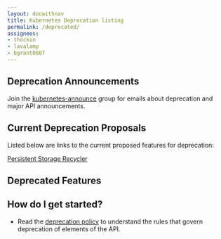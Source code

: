 ```yaml
---
layout: docwithnav
title: Kubernetes Deprecation listing
permalink: /deprecated/
assignees:
- thockin
- lavalamp
- bgrant0607
---
```


## Deprecation Announcements

Join the [kubernetes-announce](https://groups.google.com/forum/#!forum/kubernetes-announce) group for emails about deprecation and major API announcements.

## Current Deprecation Proposals

Listed below are links to the current proposed features for deprecation:

[Persistent Storage Recycler](pv-recycler.md)

## Deprecated Features


## How do I get started?

- Read the [deprecation policy](https://github.com/kubernetes/kubernetes.github.io/blob/master/docs/deprecation-policy.md) to 
understand the rules that govern deprecation of elements of the API.
